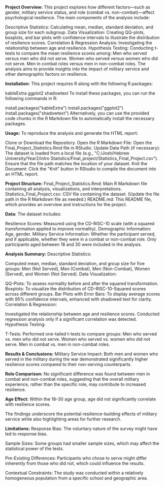 **Project Overview:**
This project explores how different factors—such as gender, military service status, and role (combat vs. non-combat)—affect psychological resilience. The main components of the analysis include:

Descriptive Statistics: Calculating mean, median, standard deviation, and group size for each subgroup.
Data Visualization: Creating QQ-plots, boxplots, and bar plots with confidence intervals to illustrate the distribution of resilience scores.
Correlation & Regression Analysis: Investigating the relationship between age and resilience.
Hypothesis Testing: Conducting t-tests to compare the mean resilience scores among:
Men who served versus men who did not serve.
Women who served versus women who did not serve.
Men in combat roles versus men in non-combat roles.
The analysis aims to provide insights into the impact of military service and other demographic factors on resilience.

**Installation:**
This project requires R along with the following R packages:

kableExtra
ggplot2
shadowtext
To install these packages, you can run the following commands in R:

install.packages("kableExtra")
install.packages("ggplot2")
install.packages("shadowtext")
Alternatively, you can use the provided code chunks in the R Markdown file to automatically install the necessary packages.

**Usage:**
To reproduce the analysis and generate the HTML report:

Clone or Download the Repository.
Open the R Markdown File: Open the Final_Project_Statistics.Rmd file in RStudio.
Update Data Path (if necessary): The dataset is loaded from a local file (e.g., "C:/Josh/Hebrew University/Year2/intro Statistics/Final_project/Statistics_Final_Project.csv"). Ensure that the file path matches the location of your dataset.
Knit the Document: Click the "Knit" button in RStudio to compile the document into an HTML report.

**Project Structure:**
Final_Project_Statistics.Rmd: Main R Markdown file containing all analysis, visualizations, and interpretations.
Statistics_Final_Project.csv: CSV file containing the dataset. (Update the file path in the R Markdown file as needed.)
README.md: This README file, which provides an overview and instructions for the project.

**Data:**
The dataset includes:

Resilience Scores: Measured using the CD-RISC-10 scale (with a squared transformation applied to improve normality).
Demographic Information: Age, gender.
Military Service Information: Whether the participant served, and if applicable, whether they were in a combat or non-combat role.
Only participants aged between 18 and 30 were included in the analysis.

**Analysis Summary:**
Descriptive Statistics:

Computed mean, median, standard deviation, and group size for five groups: Men (Not Served), Men (Combat), Men (Non-Combat), Women (Served), and Women (Not Served).
Data Visualization:

QQ-Plots: To assess normality before and after the squared transformation.
Boxplots: To visualize the distribution of CD-RISC-10-Squared scores across different groups.
Bar Plots with Error Bars: To display average scores with 95% confidence intervals, enhanced with shadowed text for clarity.
Correlation & Regression:

Investigated the relationship between age and resilience scores.
Conducted regression analysis only if a significant correlation was detected.
Hypothesis Testing:

T-Tests: Performed one-tailed t-tests to compare groups:
Men who served vs. men who did not serve.
Women who served vs. women who did not serve.
Men in combat vs. men in non-combat roles.

**Results & Conclusions:**
Military Service Impact:
Both men and women who served in the military during the war demonstrated significantly higher resilience scores compared to their non-serving counterparts.

**Role Comparison:**
No significant difference was found between men in combat and non-combat roles, suggesting that the overall military experience, rather than the specific role, may contribute to increased resilience.

**Age Effect:**
Within the 18–30 age group, age did not significantly correlate with resilience scores.

The findings underscore the potential resilience-building effects of military service while also highlighting areas for further research.

**Limitations:**
Response Bias:
The voluntary nature of the survey might have led to response bias.

Sample Sizes:
Some groups had smaller sample sizes, which may affect the statistical power of the tests.

Pre-Existing Differences:
Participants who chose to serve might differ inherently from those who did not, which could influence the results.

Contextual Constraints:
The study was conducted within a relatively homogeneous population from a specific school and geographic area.
